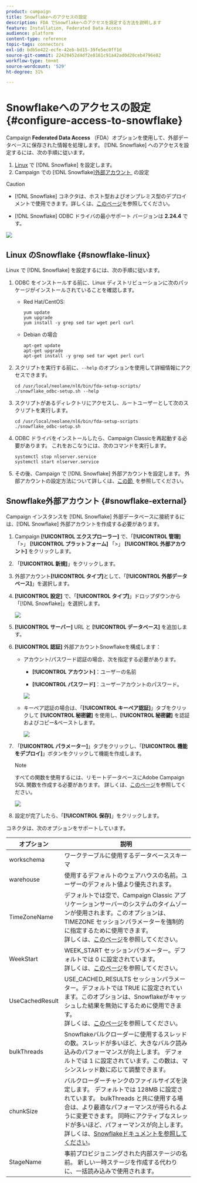 ```yaml
---
product: campaign
title: Snowflakeへのアクセスの設定
description: FDA でSnowflakeへのアクセスを設定する方法を説明します
feature: Installation, Federated Data Access
audience: platform
content-type: reference
topic-tags: connectors
exl-id: bdb5e422-ecfe-42eb-bd15-39fe5ec0ff1d
source-git-commit: 22420452d4df2e8161c91a42ad0d20ceb4796e82
workflow-type: tm+mt
source-wordcount: '529'
ht-degree: 31%

---
```


# Snowflakeへのアクセスの設定 {#configure-access-to-snowflake}

Campaign **Federated Data Access** （FDA）オプションを使用して、外部データベースに保存された情報を処理します。 [!DNL Snowflake] へのアクセスを設定するには、次の手順に従います。

1. [Linux](#snowflake-linux) で [!DNL Snowflake] を設定します。
1. Campaign での [!DNL Snowflake][&#x200B; 外部アカウント &#x200B;](#snowflake-external) の設定

>[!CAUTION]
>
>* [!DNL Snowflake] コネクタは、ホスト型およびオンプレミス型のデプロイメントで使用できます。詳しくは、[このページ](../../installation/using/capability-matrix.md)を参照してください。
>
>* [!DNL Snowflake] ODBC ドライバの最小サポート バージョンは **2.24.4** です。
>

![](assets/snowflake_3.png)

## Linux のSnowflake {#snowflake-linux}

Linux で [!DNL Snowflake] を設定するには、次の手順に従います。

1. ODBC をインストールする前に、Linux ディストリビューションに次のパッケージがインストールされていることを確認します。

   * Red Hat/CentOS:

     ```
     yum update
     yum upgrade
     yum install -y grep sed tar wget perl curl
     ```

   * Debian の場合

     ```
     apt-get update
     apt-get upgrade
     apt-get install -y grep sed tar wget perl curl
     ```

1. スクリプトを実行する前に、`--help` のオプションを使用して詳細情報にアクセスできます。

   ```
   cd /usr/local/neolane/nl6/bin/fda-setup-scripts/
   ./snowflake_odbc-setup.sh --help
   ```

1. スクリプトがあるディレクトリにアクセスし、ルートユーザーとして次のスクリプトを実行します。

   ```
   cd /usr/local/neolane/nl6/bin/fda-setup-scripts
   ./snowflake_odbc-setup.sh
   ```

1. ODBC ドライバをインストールしたら、Campaign Classicを再起動する必要があります。 これをおこなうには、次のコマンドを実行します。

   ```
   systemctl stop nlserver.service
   systemctl start nlserver.service
   ```

1. その後、Campaign で [!DNL Snowflake] 外部アカウントを設定します。 外部アカウントの設定方法について詳しくは、[&#x200B; この節 &#x200B;](#snowflake-external) を参照してください。

## Snowflake外部アカウント {#snowflake-external}

Campaign インスタンスを [!DNL Snowflake] 外部データベースに接続するには、[!DNL Snowflake] 外部アカウントを作成する必要があります。

1. Campaign **[!UICONTROL エクスプローラー]** で、「**[!UICONTROL 管理]** 「>」 **[!UICONTROL プラットフォーム]** 「>」 **[!UICONTROL 外部アカウント]** をクリックします。

1. 「**[!UICONTROL 新規]**」をクリックします。

1. 外部アカウント&#x200B;**[!UICONTROL タイプ]**&#x200B;として、「**[!UICONTROL 外部データベース]**」を選択します。

1. **[!UICONTROL 設定]** で、「**[!UICONTROL タイプ]**」ドロップダウンから「[!DNL Snowflake]」を選択します。

   ![](assets/snowflake_5.png)

1. **[!UICONTROL サーバー]** URL と **[!UICONTROL データベース]** を追加します。

1. **[!UICONTROL 認証]** 外部アカウントSnowflakeを構成します：

   * アカウント/パスワード認証の場合、次を指定する必要があります。

      * **[!UICONTROL アカウント]**：ユーザーの名前

      * **[!UICONTROL パスワード]**：ユーザーアカウントのパスワード。

     ![](assets/snowflake.png)

   * キーペア認証の場合は、「**[!UICONTROL キーペア認証]**」タブをクリックして **[!UICONTROL 秘密鍵]** を使用し、**[!UICONTROL 秘密鍵]** を認証およびコピー&amp;ペーストします。

     ![](assets/snowflake_4.png)

1. 「**[!UICONTROL パラメーター]**」タブをクリックし、「**[!UICONTROL 機能をデプロイ]**」ボタンをクリックして機能を作成します。

   >[!NOTE]
   >
   >すべての関数を使用するには、リモートデータベースにAdobe Campaign SQL 関数を作成する必要があります。 詳しくは、[このページ](../../configuration/using/adding-additional-sql-functions.md)を参照してください。

   ![](assets/snowflake_2.png)

1. 設定が完了したら、「**[!UICONTROL 保存]**」をクリックします。

コネクタは、次のオプションをサポートしています。

| オプション | 説明 |
|---|---|
| workschema | ワークテーブルに使用するデータベーススキーマ  |
| warehouse | 使用するデフォルトのウェアハウスの名前。ユーザーのデフォルト値より優先されます。 |
| TimeZoneName | デフォルトでは空で、Campaign Classic アプリケーションサーバーのシステムのタイムゾーンが使用されます。このオプションは、TIMEZONE セッションパラメーターを強制的に指定するために使用できます。<br>詳しくは、[このページ](https://docs.snowflake.net/manuals/sql-reference/parameters.html#timezone)を参照してください。 |
| WeekStart | WEEK_START セッションパラメーター。デフォルトでは 0 に設定されています。<br>詳しくは、[このページ](https://docs.snowflake.com/en/sql-reference/parameters.html#week-start)を参照してください。 |
| UseCachedResult | USE_CACHED_RESULTS セッションパラメーター。デフォルトでは TRUE に設定されています。このオプションは、Snowflakeがキャッシュした結果を無効にするために使用できます。 <br>詳しくは、[このページ](https://docs.snowflake.net/manuals/user-guide/querying-persisted-results.html)を参照してください。 |
| bulkThreads | Snowflakeバルクローダーに使用するスレッドの数。スレッドが多いほど、大きなバルク読み込みのパフォーマンスが向上します。 デフォルトでは 1 に設定されています。この数は、マシンスレッド数に応じて調整できます。 |
| chunkSize | バルクローダーチャンクのファイルサイズを決定します。 デフォルトでは 128MB に設定されています。 bulkThreads と共に使用する場合は、より最適なパフォーマンスが得られるように変更できます。 同時にアクティブなスレッドが多いほど、パフォーマンスが向上します。 <br> 詳しくは、[Snowflakeドキュメントを参照してください &#x200B;](https://docs.snowflake.net/manuals/sql-reference/sql/put.html)。 |
| StageName | 事前プロビジョニングされた内部ステージの名前。 新しい一時ステージを作成する代わりに、一括読み込みで使用されます。 |
